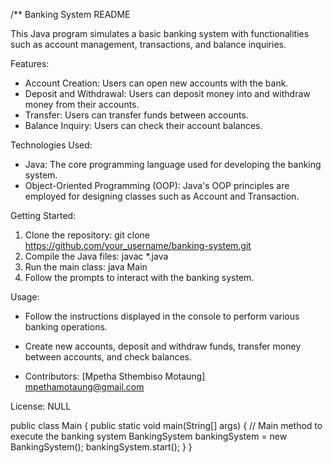 /**
Banking System README
   
This Java program simulates a basic banking system with functionalities such as account management, transactions, and balance inquiries.

Features:
 * Account Creation: Users can open new accounts with the bank.
 * Deposit and Withdrawal: Users can deposit money into and withdraw money from their accounts.
 * Transfer: Users can transfer funds between accounts.
 * Balance Inquiry: Users can check their account balances.
   
Technologies Used:
 * Java: The core programming language used for developing the banking system.
 * Object-Oriented Programming (OOP): Java's OOP principles are employed for designing classes such as Account and Transaction.
   
Getting Started:
  1. Clone the repository: git clone https://github.com/your_username/banking-system.git
  2. Compile the Java files: javac *.java
  3. Run the main class: java Main
  4. Follow the prompts to interact with the banking system.
  
Usage:
 * Follow the instructions displayed in the console to perform various banking operations.
 * Create new accounts, deposit and withdraw funds, transfer money between accounts, and check balances.
   
 * Contributors:
    [Mpetha Sthembiso Motaung] <mpethamotaung@gmail.com>
   
License:
 NULL

public class Main {
    public static void main(String[] args) {
        // Main method to execute the banking system
        BankingSystem bankingSystem = new BankingSystem();
        bankingSystem.start();
    }
}
